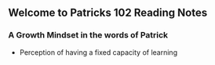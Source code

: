 ## Welcome to Patricks 102 Reading Notes
### A Growth Mindset in the words of Patrick
- Perception of having a fixed capacity of learning
